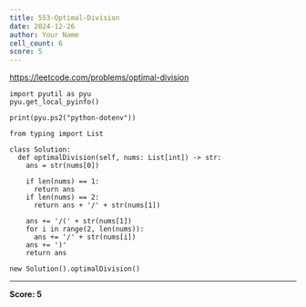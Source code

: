 ```yaml
---
title: 553-Optimal-Division
date: 2024-12-26
author: Your Name
cell_count: 6
score: 5
---
```


https://leetcode.com/problems/optimal-division


```
import pyutil as pyu
pyu.get_local_pyinfo()
```


```
print(pyu.ps2("python-dotenv"))
```


```
from typing import List
```


```
class Solution:
  def optimalDivision(self, nums: List[int]) -> str:
    ans = str(nums[0])

    if len(nums) == 1:
      return ans
    if len(nums) == 2:
      return ans + '/' + str(nums[1])

    ans += '/(' + str(nums[1])
    for i in range(2, len(nums)):
      ans += '/' + str(nums[i])
    ans += ')'
    return ans
```


```
new Solution().optimalDivision()
```


---
**Score: 5**